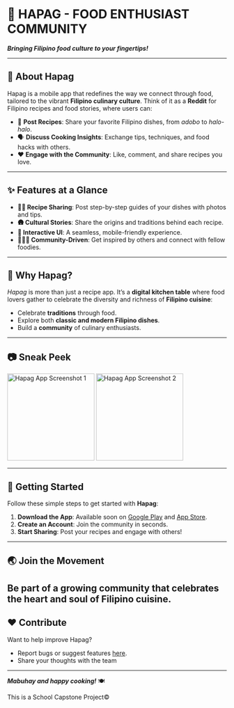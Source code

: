 # 🍴 HAPAG - FOOD ENTHUSIAST COMMUNITY

**_Bringing Filipino food culture to your fingertips!_**

---

## 📖 About Hapag
Hapag is a mobile app that redefines the way we connect through food, tailored to the vibrant **Filipino culinary culture**. Think of it as a **Reddit** for Filipino recipes and food stories, where users can:

- 📜 **Post Recipes**: Share your favorite Filipino dishes, from _adobo_ to _halo-halo_.  
- 🗣️ **Discuss Cooking Insights**: Exchange tips, techniques, and food hacks with others.  
- ❤️ **Engage with the Community**: Like, comment, and share recipes you love.  

---

## ✨ Features at a Glance

- **👩‍🍳 Recipe Sharing**: Post step-by-step guides of your dishes with photos and tips.  
- **🛖 Cultural Stories**: Share the origins and traditions behind each recipe.  
- **📱 Interactive UI**: A seamless, mobile-friendly experience.  
- **🧑‍🤝‍🧑 Community-Driven**: Get inspired by others and connect with fellow foodies.  

---

## 🌟 Why Hapag?
_Hapag_ is more than just a recipe app. It’s a **digital kitchen table** where food lovers gather to celebrate the diversity and richness of **Filipino cuisine**:

- Celebrate **traditions** through food.  
- Explore both **classic and modern Filipino dishes**.  
- Build a **community** of culinary enthusiasts.  

---

## 📷 Sneak Peek
<img src="https://i.imgur.com/s8POQW9.jpg" alt="Hapag App Screenshot 1" width="200"/>
<img src="https://i.imgur.com/nuJG5ID.jpg" alt="Hapag App Screenshot 2" width="200"/>

---

## 🚀 Getting Started
Follow these simple steps to get started with **Hapag**:

1. **Download the App**: Available soon on [Google Play](#) and [App Store](#).  
2. **Create an Account**: Join the community in seconds.  
3. **Start Sharing**: Post your recipes and engage with others!  

---

## 🌏 Join the Movement
Be part of a growing community that celebrates the **heart and soul of Filipino cuisine**.
---

## ❤️ Contribute

Want to help improve Hapag?  

- Report bugs or suggest features [here](#).  
- Share your thoughts with the team

---

**_Mabuhay and happy cooking!_** 🍽️

This is a School Capstone Project©